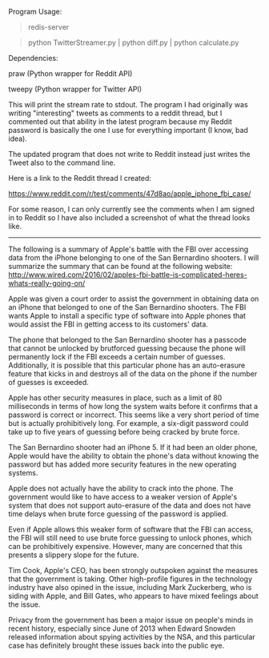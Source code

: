 Program Usage:

> redis-server

> python TwitterStreamer.py | python diff.py | python calculate.py

Dependencies:

praw (Python wrapper for Reddit API)

tweepy (Python wrapper for Twitter API)

This will print the stream rate to stdout. The program I had originally was writing "interesting"
tweets as comments to a reddit thread, but I commented out that ability in the latest program
because my Reddit password is basically the one I use for everything important (I know, bad idea). 

The updated program that does not write to Reddit instead just writes the Tweet also to the command
line. 

Here is a link to the Reddit thread I created: 

https://www.reddit.com/r/test/comments/47d8ao/apple_iphone_fbi_case/

For some reason, I can only currently see the comments when I am signed in to Reddit so I have
also included a screenshot of what the thread looks like. 

------------------------------------------------------------------------------------------------

The following is a summary of Apple's battle with the FBI over accessing data from the 
iPhone belonging to one of the San Bernardino shooters. I will summarize the summary that 
can be found at the following website:
http://www.wired.com/2016/02/apples-fbi-battle-is-complicated-heres-whats-really-going-on/

Apple was given a court order to assist the government in obtaining data on an iPhone that belonged
to one of the San Bernardino shooters. The FBI wants Apple to install a specific type of software 
into Apple phones that would assist the FBI in getting access to its customers' data. 

The phone that belonged to the San Bernardino shooter has a passcode that cannot be unlocked
by brutforced guessing because the phone will permanently lock if the FBI exceeds a certain
number of guesses. Additionally, it is possible that this particular phone has an auto-erasure
feature that kicks in and destroys all of the data on the phone if the number of guesses is
exceeded. 

Apple has other security measures in place, such as a limit of 80 milliseconds in terms of how
long the system waits before it confirms that a password is correct or incorrect. This seems
like a very short period of time but is actually prohibitively long. For example, a six-digit 
password could take up to five years of guessing before being cracked by brute force. 

The San Bernardino shooter had an iPhone 5. If it had been an older phone, Apple would have 
the ability to obtain the phone's data without knowing the password but has added more security
features in the new operating systems. 

Apple does not actually have the ability to crack into the phone. The government would like to 
have access to a weaker version of Apple's system that does not support auto-erasure of the data
and does not have time delays when brute force guessing of the password is applied. 

Even if Apple allows this weaker form of software that the FBI can access, the FBI will still need
to use brute force guessing to unlock phones, which can be prohibitively expensive. However, many
are concerned that this presents a slippery slope for the future. 

Tim Cook, Apple's CEO, has been strongly outspoken against the measures that the government is taking. 
Other high-profile figures in the technology industry have also opined in the issue, including Mark
Zuckerberg, who is siding with Apple, and Bill Gates, who appears to have mixed feelings about the
issue. 

Privacy from the government has been a major issue on people's minds in recent history, especially
since June of 2013 when Edward Snowden released information about spying activities by the NSA, and 
this particular case has definitely brought these issues back into the public eye.  